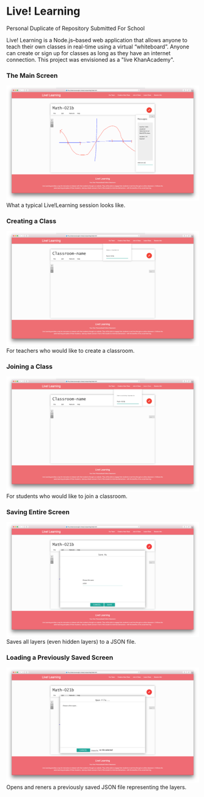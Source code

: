 # Live! Learning
Personal Duplicate of Repository Submitted For School

Live! Learning is a Node.js–based web application that allows anyone to teach their own classes in real-time using a virtual “whiteboard”. Anyone can create or sign up for classes as long as they have an internet connection. This project was envisioned as a "live KhanAcademy".

### The Main Screen
![main screen](https://github.com/ngwattcos/LiveLearning/blob/master/screenshots/whiteboard.png)
What a typical Live!Learning session looks like.

### Creating a Class
![creating class](https://github.com/ngwattcos/LiveLearning/blob/master/screenshots/create_class.png)
For teachers who would like to create a classroom.

### Joining a Class
![joining class](https://github.com/ngwattcos/LiveLearning/blob/master/screenshots/join_class.png)
For students who would like to join a classroom.

### Saving Entire Screen
![saving screen](https://github.com/ngwattcos/LiveLearning/blob/master/screenshots/save_as.png)
Saves all layers (even hidden layers) to a JSON file.

### Loading a Previously Saved Screen
![loading saved screen](https://github.com/ngwattcos/LiveLearning/blob/master/screenshots/open.png)
Opens and reners a previously saved JSON file representing the layers.
